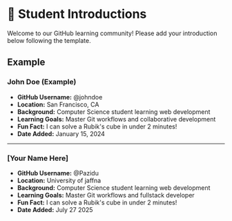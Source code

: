 # 👋 Student Introductions

Welcome to our GitHub learning community! Please add your introduction below following the template.

## Example

### John Doe (Example)

- **GitHub Username:** @johndoe
- **Location:** San Francisco, CA
- **Background:** Computer Science student learning web development
- **Learning Goals:** Master Git workflows and collaborative development
- **Fun Fact:** I can solve a Rubik's cube in under 2 minutes!
- **Date Added:** January 15, 2024

---

<!-- Add your introduction below this line -->

### [Your Name Here]

- **GitHub Username:** @Pazidu
- **Location:** University of jaffna
- **Background:** Computer Science student learning web development
- **Learning Goals:** Master Git workflows and fullstack developer
- **Fun Fact:** I can solve a Rubik's cube in under 2 minutes!
- **Date Added:** July 27 2025
